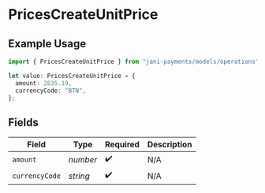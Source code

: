 # PricesCreateUnitPrice

## Example Usage

```typescript
import { PricesCreateUnitPrice } from "jani-payments/models/operations";

let value: PricesCreateUnitPrice = {
  amount: 2835.19,
  currencyCode: "BTN",
};
```

## Fields

| Field              | Type               | Required           | Description        |
| ------------------ | ------------------ | ------------------ | ------------------ |
| `amount`           | *number*           | :heavy_check_mark: | N/A                |
| `currencyCode`     | *string*           | :heavy_check_mark: | N/A                |